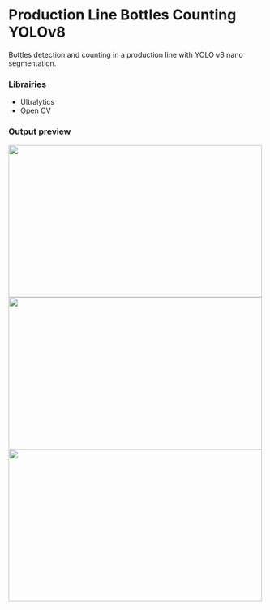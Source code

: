 # Production Line Bottles Counting YOLOv8

Bottles detection and counting in a production line with YOLO v8 nano segmentation.

### Librairies

- Ultralytics
- Open CV

### Output preview
<img src="https://github.com/ValerioCann/Production_Line_Bottles_Counting_YOLOv8/assets/136093296/98c18156-8f27-41ce-97f9-67bb694a2c3d" width="500" height="300">
<img src="https://github.com/ValerioCann/Production_Line_Bottles_Counting_YOLOv8/assets/136093296/5f57c71e-fd9a-48f5-93e5-e893971db597" width="500" height="300">
<img src="https://github.com/ValerioCann/Production_Line_Bottles_Counting_YOLOv8/assets/136093296/8bb7f8e8-611a-4857-99e2-606040fabae4" width="500" height="300">

